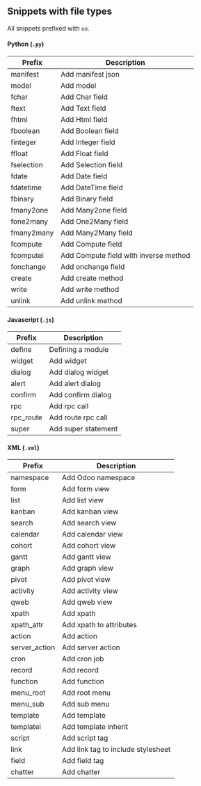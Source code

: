 ## Snippets with file types

All snippets prefixed with `oo`.

#### Python (`.py`)

Prefix | Description
------------ | -------------
manifest | Add manifest json
model | Add model
fchar | Add Char field
ftext | Add Text field
fhtml | Add Html field
fboolean | Add Boolean field
finteger | Add Integer field
ffloat | Add Float field
fselection | Add Selection field
fdate | Add Date field
fdatetime | Add DateTime field
fbinary | Add Binary field
fmany2one | Add Many2one field
fone2many | Add One2Many field
fmany2many | Add Many2Many field
fcompute | Add Compute field
fcomputei | Add Compute field with inverse method
fonchange | Add onchange field
create | Add create method
write | Add write method
unlink | Add unlink method

#### Javascript (`.js`)

Prefix | Description
------------ | -------------
define | Defining a module
widget | Add widget
dialog | Add dialog widget
alert | Add alert dialog
confirm | Add confirm dialog
rpc | Add rpc call
rpc_route | Add route rpc call
super | Add super statement

#### XML (`.xml`)

Prefix | Description
------------ | -------------
namespace | Add Odoo namespace
form | Add form view
list | Add list view
kanban | Add kanban view
search | Add search view
calendar | Add calendar view
cohort | Add cohort view
gantt | Add gantt view
graph | Add graph view
pivot | Add pivot view
activity | Add activity view
qweb | Add qweb view
xpath | Add xpath
xpath_attr | Add xpath to attributes
action | Add action
server_action | Add server action
cron | Add cron job
record | Add record
function | Add function
menu_root | Add root menu
menu_sub | Add sub menu
template | Add template
templatei | Add template inherit
script | Add script tag
link | Add link tag to include stylesheet
field | Add field tag
chatter | Add chatter